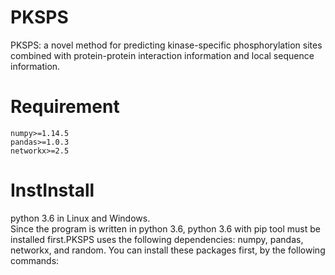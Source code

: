 # PKSPS
PKSPS: a novel method for predicting kinase-specific phosphorylation sites combined with protein-protein interaction information and local sequence information.
# Requirement
```
numpy>=1.14.5
pandas>=1.0.3
networkx>=2.5
```
# InstInstall 
python 3.6 in Linux and Windows.<br>
Since the program is written in python 3.6, python 3.6 with pip tool must be installed first.PKSPS uses the following dependencies: numpy, pandas, networkx, and random. You can install these packages first, by the following commands:<br>
